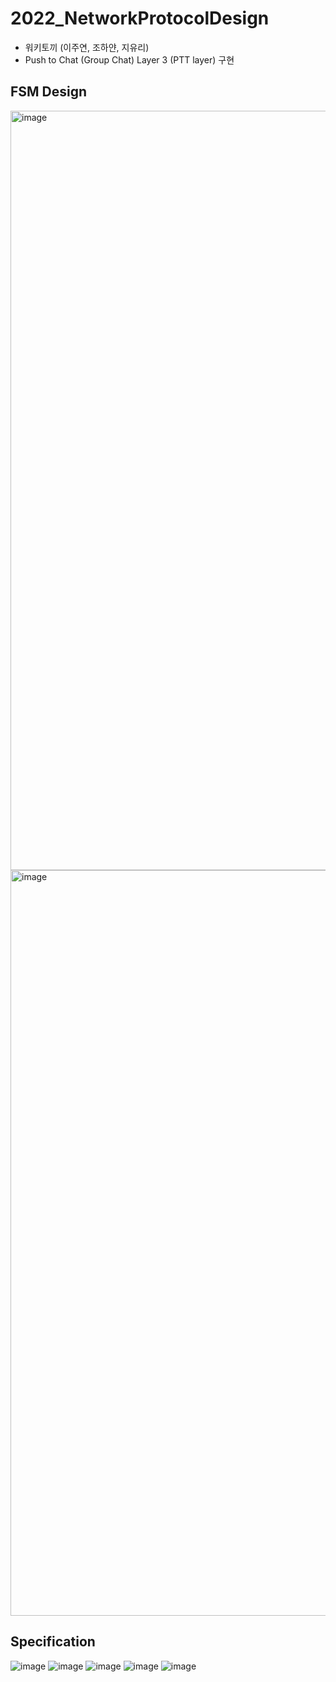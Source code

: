 # 2022_NetworkProtocolDesign
- 워키토끼 (이주연, 조하얀, 지유리)
- Push to Chat (Group Chat) Layer 3 (PTT layer) 구현

## FSM Design
<img width="1215" alt="image" src="https://user-images.githubusercontent.com/45191069/174486777-676a6a1d-26a0-48db-b7cb-4f7332bc799a.png">
<img width="1193" alt="image" src="https://user-images.githubusercontent.com/45191069/174486739-63ea2a2c-0356-43f3-8a97-59a5eea8a954.png">

## Specification

![image](https://user-images.githubusercontent.com/45191069/174486580-6c11d23b-0ac7-4edc-a1e0-544977bc8a45.png)
![image](https://user-images.githubusercontent.com/45191069/174486605-2ac1b411-d919-4966-ae36-9bb7280aacc8.png)
![image](https://user-images.githubusercontent.com/45191069/174486639-b9be4103-763b-4297-9fe4-7d3f3c59b480.png)
![image](https://user-images.githubusercontent.com/45191069/174486657-7c78d742-85ac-452e-829c-80b07a131516.png)
![image](https://user-images.githubusercontent.com/45191069/174486670-dfd1a8ab-189d-478d-9e97-7bca455961fe.png)


